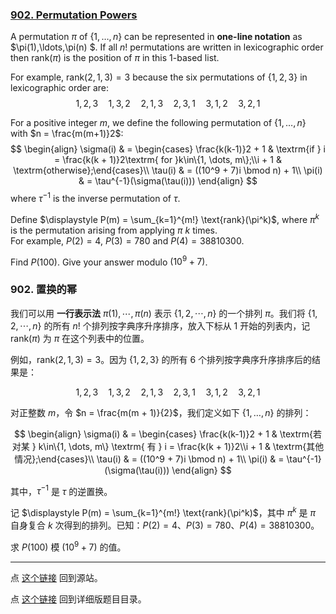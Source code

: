 ### [902. Permutation Powers](https://projecteuler.net/problem=902)

A permutation $\pi$ of $\{1, \dots, n\}$ can be represented in **one-line notation** as $\pi(1),\ldots,\pi(n) $. If all $n!$ permutations are written in lexicographic order then $\textrm{rank}(\pi)$ is the position of $\pi$ in this 1-based list.

For example, $\text{rank}(2,1,3) = 3$ because the six permutations of $\{1, 2, 3\}$ in lexicographic order are:
$$
1, 2, 3\quad 1, 3, 2 \quad 2, 1, 3 \quad 2, 3, 1 \quad 3, 1, 2 \quad 3, 2, 1
$$

For a positive integer $m$, we define the following permutation of $\{1, \dots, n\}$ with $n = \frac{m(m+1)}2$:
$$
\begin{align}
\sigma(i) & = \begin{cases} \frac{k(k-1)}2 + 1 &  \textrm{if } i = \frac{k(k + 1)}2\textrm{ for }k\in\{1, \dots, m\};\\i + 1 &  \textrm{otherwise};\end{cases}\\
\tau(i) & = ((10^9 + 7)i \bmod n) + 1\\
\pi(i) & = \tau^{-1}(\sigma(\tau(i)))
\end{align}
$$
where $\tau^{-1}$ is the inverse permutation of $\tau$.

Define $\displaystyle P(m) = \sum_{k=1}^{m!} \text{rank}(\pi^k)$, where $\pi^k$ is the permutation arising from applying $\pi$ $k$ times.  
For example, $P(2) = 4$, $P(3) = 780$ and $P(4) = 38810300$.

Find $P(100)$. Give your answer modulo $(10^9 + 7)$.

### 902. 置换的幂

我们可以用 **一行表示法** $\pi(1), \cdots, \pi(n)$ 表示 $\{1, 2, \cdots, n\}$ 的一个排列 $\pi$。我们将 $\{1, 2, \cdots, n\}$ 的所有 $n!$ 个排列按字典序升序排序，放入下标从 $1$ 开始的列表内，记 $\textrm{rank}(\pi)$ 为 $\pi$ 在这个列表中的位置。

例如，$\text{rank}(2,1,3) = 3$。因为 $\{1, 2, 3\}$ 的所有 $6$ 个排列按字典序升序排序后的结果是：

$$
1, 2, 3\quad 1, 3, 2 \quad 2, 1, 3 \quad 2, 3, 1 \quad 3, 1, 2 \quad 3, 2, 1
$$

对正整数 $m$，令 $n = \frac{m(m + 1)}{2}$，我们定义如下 $\{1, \dots, n\}$ 的排列：

$$
\begin{align}
\sigma(i) & = \begin{cases} \frac{k(k-1)}2 + 1 &  \textrm{若对某 } k\in\{1, \dots, m\} \textrm{ 有 } i = \frac{k(k + 1)}2\\i + 1 &  \textrm{其他情况};\end{cases}\\
\tau(i) & = ((10^9 + 7)i \bmod n) + 1\\
\pi(i) & = \tau^{-1}(\sigma(\tau(i)))
\end{align}
$$

其中，$\tau^{-1}$ 是 $\tau$ 的逆置换。

记 $\displaystyle P(m) = \sum_{k=1}^{m!} \text{rank}(\pi^k)$，其中 $\pi^k$ 是 $\pi$ 自身复合 $k$ 次得到的排列。已知：$P(2) = 4$、$P(3) = 780$、$P(4) = 38810300$。

求 $P(100)$ 模 $(10^9 + 7)$ 的值。

---

点 [这个链接](https://fsy-juruo.github.io/pe-chinese-translation/) 回到源站。

点 [这个链接](https://fsy-juruo.github.io/pe-chinese-translation/detailed_content_archives.html) 回到详细版题目目录。

